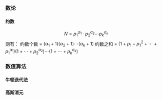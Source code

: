 ### 数论
#### 约数
$$
N = p_1^{\alpha_1} \cdot p_2^{\alpha_2} \cdots p_k^{\alpha_k}
$$ 则有：
约数个数 = $(\alpha_1+1)(\alpha_2+1)\cdots(\alpha_k+1)$ 
约数之和 = $(1+p_1+p_1^2+\cdots+p_1^{\alpha_1})(1+\cdots+p_2^{\alpha_2})\cdots(1+\cdots+p_k^{\alpha_k})$ 


### 数值算法
#### 牛顿迭代法

#### 高斯消元

